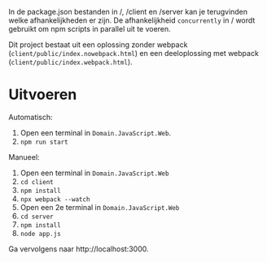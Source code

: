 ﻿In de package.json bestanden in /, /client en /server kan je terugvinden welke afhankelijkheden er zijn. De afhankelijkheid ```concurrently``` in / wordt gebruikt om npm scripts in parallel uit te voeren. 

Dit project bestaat uit een oplossing zonder webpack (```client/public/index.nowebpack.html```) en een deeloplossing met webpack (```client/public/index.webpack.html```).

# Uitvoeren

Automatisch:
1. Open een terminal in ```Domain.JavaScript.Web```.
2. ```npm run start```

Manueel:
1. Open een terminal in ```Domain.JavaScript.Web```
2. ```cd client```
3. ```npm install```
4. ```npx webpack --watch```
5. Open een 2e terminal in ```Domain.JavaScript.Web```
6. ```cd server```
7. ```npm install```
9. ```node app.js```

Ga vervolgens naar http://localhost:3000.